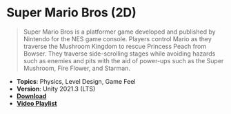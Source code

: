 # Super Mario Bros (2D)

> Super Mario Bros is a platformer game developed and published by Nintendo for the NES game console. Players control Mario as they traverse the Mushroom Kingdom to rescue Princess Peach from Bowser. They traverse side-scrolling stages while avoiding hazards such as enemies and pits with the aid of power-ups such as the Super Mushroom, Fire Flower, and Starman.

- **Topics**: Physics, Level Design, Game Feel
- **Version**: Unity 2021.3 (LTS)
- [**Download**](https://github.com/zigurous/unity-super-mario-tutorial/archive/refs/heads/main.zip)
- [**Video Playlist**](https://youtube.com/playlist?list=PLqlFiJjSZ2x1mrMpSQgYdRm8PyWRTg6He)
